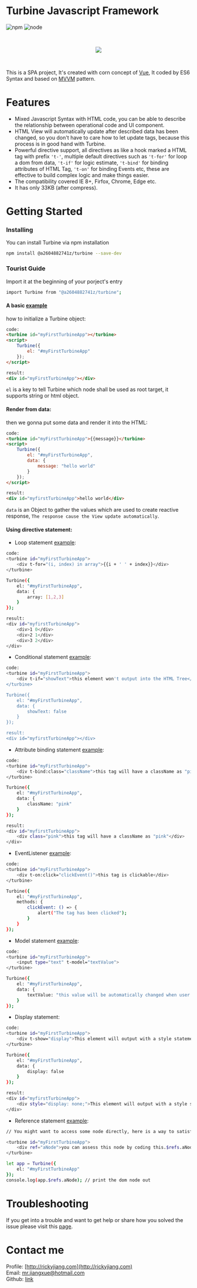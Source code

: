 # Turbine Javascript Framework
![npm](https://img.shields.io/badge/npm-5.6.0-brightgreen.svg)
![node](https://img.shields.io/badge/node-8.11.3-brightgreen.svg)

<br><p align="center"><img src="https://raw.githubusercontent.com/rickysna/turbine/master/src/logo.png"/></p><br>

This is a SPA project, It's created with corn concept of [Vue](https://github.com/vuejs/vue), It coded by ES6 Syntax and based on [MVVM](https://en.wikipedia.org/wiki/Model%E2%80%93view%E2%80%93viewmodel) pattern.

# Features
- Mixed Javascript Syntax with HTML code, you can be able to describe the relationship between operational code and UI component.
- HTML View will automatically update after described data has been changed, so you don't have to care how to let update tags, because this process is in good hand with Turbine.
- Powerful directive support, all directives as like a hook marked a HTML tag with prefix `'t-'`, multiple default directives such as `'t-for'` for loop a dom from data, `'t-if'` for logic estimate, `'t-bind'` for binding attributes of HTML Tag, `'t-on'` for binding Events etc, these are effective to build complex logic and make things easier.
- The compatibility covered IE 8+, Firfox, Chrome, Edge etc.
- It has only 33KB (after compress).


# Getting Started


### Installing
You can install Turbine via npm installation
```bash
npm install @a2604882741z/turbine --save-dev
```

### Tourist Guide
Import it at the beginning of your porject's entry
```bash
import Turbine from "@a2604882741z/turbine";
```

#### A basic [example](https://codesandbox.io/s/turbinestartup-4p8xu?fontsize=14)
how to initialize a Turbine object:
```HTML
code:
<turbine id="myFirstTurbineApp"></turbine>
<script>
	Turbine({
    	el: "#myFirstTurbineApp"
    });
</script>

result:
<div id="myFirstTurbineApp"></div>
```
`el` is a key to tell Turbine which node shall be used as root target, it supports string or html object.


#### Render from data:
then we gonna put some data and render it into the HTML:
```HTML
code:
<turbine id="myFirstTurbineApp">{{message}}</turbine>
<script>
	Turbine({
    	el: "#myFirstTurbineApp",
        data: {
        	message: "hello world"
        }
    });
</script>

result:
<div id="myfirstTurbineApp">hello world</div>
```
`data` is an Object to gather the values which are used to create reactive response, `The response cause the View update automatically`.

#### Using directive statement:
- Loop statement [example](https://codesandbox.io/s/turbineinitialization-c83n3?fontsize=14):
```bash
code:
<turbine id="myFirstTurbineApp">
	<div t-for="(i, index) in array">{{i + ' ' + index}}</div>
</turbine>

Turbine({
    el: "#myFirstTurbineApp",
    data: {
      	array: [1,2,3]
    }
});

result:
<div id="myfirstTurbineApp">
	<div>1 0</div>
	<div>2 1</div>
	<div>3 2</div>
</div>
```
- Conditional statement [example](https://codesandbox.io/s/turbineconditionstatement-t8ju0?fontsize=14):
```bash
code:
<turbine id="myFirstTurbineApp">
	<div t-if="showText">this element won't output into the HTML Tree</div>
</turbine>

Turbine({
    el: "#myFirstTurbineApp",
    data: {
      	showText: false
    }
});

result:
<div id="myfirstTurbineApp"></div>
```
- Attribute binding statement [example](https://codesandbox.io/s/turbineinitialization-903iy?fontsize=14):
```bash
code:
<turbine id="myFirstTurbineApp">
	<div t-bind:class="className">this tag will have a className as "pink"</div>
</turbine>

Turbine({
    el: "#myFirstTurbineApp",
    data: {
      	className: "pink"
    }
});

result:
<div id="myfirstTurbineApp">
	<div class="pink">this tag will have a className as "pink"</div>
</div>
```
- EventListener [example](https://codesandbox.io/s/turbineeventbinding-2zqly?fontsize=14):
```bash
code:
<turbine id="myFirstTurbineApp">
	<div t-on:click="clickEvent()">this tag is clickable</div>
</turbine>

Turbine({
    el: "#myFirstTurbineApp",
	methods: {
    	clickEvent: () => {
        	alert("The tag has been clicked");
        }
    }
});
```
- Model statement [example](https://codesandbox.io/s/turbineinitialization-tfv6f?fontsize=14):
```bash
code:
<turbine id="myFirstTurbineApp">
	<input type="text" t-model="textValue">
</turbine>

Turbine({
    el: "#myFirstTurbineApp",
    data: {
    	textValue: "this value will be automatically changed when user changes the input value"
    }
});
```
- Display statement:
```bash
code:
<turbine id="myFirstTurbineApp">
	<div t-show="display">This element will output with a style statement "display: none;"</div>
</turbine>

Turbine({
    el: "#myFirstTurbineApp",
    data: {
    	display: false
    }
});

result:
<div id="myfirstTurbineApp">
	<div style="display: none;">This element will output with a style statement "display: none;"</div>
</div>
```
- Reference statement [example](https://codesandbox.io/s/turbinereferencestatement-00fm6?fontsize=14):
```bash
// You might want to access some node directly, here is a way to satisfy your wish by using `ref` as an attribute on tag.

<turbine id="myFirstTurbineApp">
	<div ref="aNode">you can assess this node by coding this.$refs.aNode</div>
</turbine>

let app = Turbine({
    el: "#myFirstTurbineApp"
});
console.log(app.$refs.aNode); // print the dom node out
```




# Troubleshooting
If you get into a trouble and want to get help or share how you solved the issue please visit this [page](https://github.com/a2604882741z/turbine/issues).

# Contact me
Profile: [http://rickyjiang.com](http://rickyjiang.com)<br>
Email: [mr.jiangxue@hotmail.com](mailto:mr.jiangxue@hotmail.com)<br>
Github: [link](https://github.com/rickysna/)<br>
